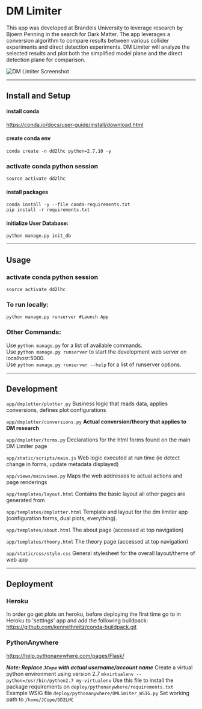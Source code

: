# DM Limiter

This app was developed at Brandeis University to leverage research by Bjoern Penning in the search for Dark Matter. The app leverages a conversion algorithm to compare results between various collider experiments and direct detection experiments. DM Limiter will analyze the selected results and  plot both the simplified model plane and the direct detection plane for comparison.

![DM Limiter Screenshot](https://github.com/jcope/DD2LHC/blob/master/Screenshot.png "DM Limiter")

---
## Install and Setup

#### install conda
https://conda.io/docs/user-guide/install/download.html

#### create conda env
```
conda create -n dd2lhc python=2.7.10 -y
```

### activate conda python session
```
source activate dd2lhc
```
#### install packages
```
conda install -y --file conda-requirements.txt
pip install -r requirements.txt
````
#### initialize User Database:
```
python manage.py init_db
```
---
## Usage

### activate conda python session
```
source activate dd2lhc
```
### To run locally:
```
python manage.py runserver #Launch App
```

### Other Commands:
Use `python manage.py` for a list of available commands.  
Use `python manage.py runserver` to start the development web server on localhost:5000.  
Use `python manage.py runserver --help` for a list of runserver options.

---
## Development


`app/dmplotter/plotter.py` Business logic that reads data, applies conversions, defines plot configurations

`app/dmplotter/conversions.py` **Actual conversion/theory that applies to DM research**

`app/dmplotter/forms.py` Declarations for the html forms found on the main DM Limiter page


`app/static/scripts/main.js` Web logic executed at run time (ie detect change in forms, update metadata displayed)

`app/views/mainviews.py`  Maps the web addresses to actual actions and page renderings


`app/templates/layout.html` Contains the basic layout all other pages are generated from

`app/templates/dmplotter.html` Template and layout for the dm limiter app (configuration forms, dual plots, everything).

`app/templates/about.html` The about page (accessed at top navigation)

`app/templates/theory.html` The theory page (accessed at top navigation)


`app/static/css/style.css` General stylesheet for the overall layout/theme of web app

---
## Deployment
### Heroku
In order go get plots on heroku, before deploying the first time go to in Heroku to 'settings' app and add the following buildpack: https://github.com/kennethreitz/conda-buildpack.git

### PythonAnywhere

https://help.pythonanywhere.com/pages/Flask/

***Note: Replace `JCope` with actual username/account name***
Create a virtual python environment using version 2.7
`mkvirtualenv --python=/usr/bin/python2.7 my-virtualenv`
Use this file to install the package requirements on
`deploy/pythonanywhere/requirements.txt`
Example WSIG file
`deploy/pythonanywhere/DMLimiter_WSIG.py`
Set working path to
`/home/JCope/DD2LHC`
